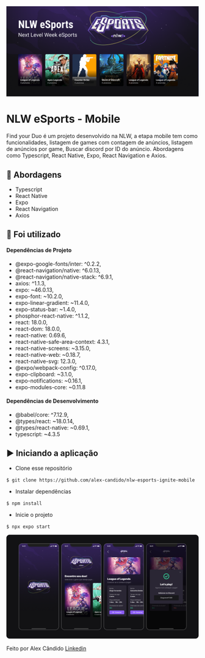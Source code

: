 <img alt="nlw esports" src="/src/assets/banner-nlw-esports.png" />

# NLW eSports - Mobile

Find your Duo é um projeto desenvolvido na NLW, a etapa mobile tem como funcionalidades, listagem de games com contagem de anúncios, listagem de anúncios por game, Buscar discord por ID do anúncio. Abordagens como Typescript, React Native, Expo, React Navigation e Axios.

## 🚀 Abordagens

- Typescript
- React Native
- Expo
- React Navigation
- Axios

## 📌 Foi utilizado

#### Dependências de Projeto

- @expo-google-fonts/inter: ^0.2.2,
- @react-navigation/native: ^6.0.13,
- @react-navigation/native-stack: ^6.9.1,
- axios: ^1.1.3,
- expo: ~46.0.13,
- expo-font: ~10.2.0,
- expo-linear-gradient: ~11.4.0,
- expo-status-bar: ~1.4.0,
- phosphor-react-native: ^1.1.2,
- react: 18.0.0,
- react-dom: 18.0.0,
- react-native: 0.69.6,
- react-native-safe-area-context: 4.3.1,
- react-native-screens: ~3.15.0,
- react-native-web: ~0.18.7,
- react-native-svg: 12.3.0,
- @expo/webpack-config: ^0.17.0,
- expo-clipboard: ~3.1.0,
- expo-notifications: ~0.16.1,
- expo-modules-core: ~0.11.8

#### Dependências de Desenvolvimento

- @babel/core: ^7.12.9,
- @types/react: ~18.0.14,
- @types/react-native: ~0.69.1,
- typescript: ~4.3.5

## ▶️ Iniciando a aplicação

- Clone esse repositório
```
$ git clone https://github.com/alex-candido/nlw-esports-ignite-mobile
```
- Instalar dependências
```
$ npm install
```
- Inicie o projeto
```
$ npx expo start
```
<img src="/src/assets/banner-mobile.png" alt="Screens">

Feito por Alex Cândido [Linkedin](https://www.linkedin.com/in/alexcndd/)

